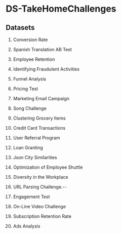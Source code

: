 # DS-TakeHomeChallenges

## Datasets
01. Conversion Rate 

02. Spanish Translation AB Test

03. Employee Retention

04. Identifying Fraudulent Activities

05. Funnel Analysis

06. Pricing Test

07. Marketing Email Campaign

08. Song Challenge

09. Clustering Grocery Items

10. Credit Card Transactions

11. User Referral Program

12. Loan Granting

13. Json City Similarities

14. Optimization of Employee Shuttle 

15. Diversity in the Workplace

16. URL Parsing Challenge.--

17. Engagement Test

18. On-Line Video Challenge

19. Subscription Retention Rate

20. Ads Analysis
